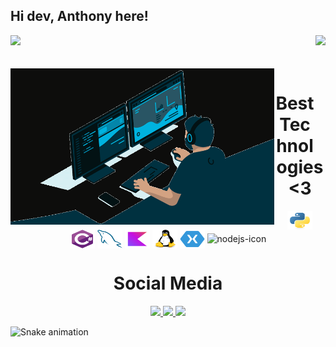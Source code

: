 ## Hi dev, Anthony here!

<div>
  
  <img  height="180em" src="https://github-readme-stats.vercel.app/api?username=Th0nys&show_icons=true&theme=solarized-dark&include_all_commits=true&count_private=true"/>
  <img align="right" height="180em" src="https://github-readme-stats.vercel.app/api/top-langs/?username=Th0nys&layout=compact&langs_count=16&theme=solarized-dark"/>
</div>
<br>

<div  align="center"> 
  <div style="display: inline_block"><br>
    <img align="left" height="250" alt="coding-time" src="https://raw.githubusercontent.com/Potential17/Potential17/master/user%20(2).gif">
    <h1 align="center">Best Technologies <3</h1>
    <img align="center" height="30" width="40" alt="js-icon"  src="https://raw.githubusercontent.com/devicons/devicon/master/icons/python/python-original.svg">
    <img align="center" height="30" width="40" alt="react-icon" src="https://raw.githubusercontent.com/devicons/devicon/master/icons/csharp/csharp-original.svg">
    <img align="center" height="30" width="40" alt="html-icon" src="https://raw.githubusercontent.com/devicons/devicon/master/icons/mysql/mysql-original.svg">
    <img align="center" height="30" width="40" alt="css-icon" src="https://raw.githubusercontent.com/devicons/devicon/master/icons/kotlin/kotlin-original.svg">
    <img align="center" height="30" width="40" alt="c-icon" src="https://raw.githubusercontent.com/devicons/devicon/master/icons/linux/linux-original.svg">
    <img align="center" height="30" width="40" alt="nodejs-icon" src="https://raw.githubusercontent.com/devicons/devicon/master/icons/xamarin/xamarin-original.svg">
    <img align="center" height="30" width="40" alt="nodejs-icon" src="https://raw.githubusercontent.com/jmnote/z-icons/master/svg/cpp.svg">
   </div>
    
  
  <h1 align="center">Social Media</h1>
    <a href = "mailto: an6556561@gmail.com">
      <img width="25" src="https://github.com/gauravghongde/social-icons/blob/master/SVG/Color/Gmail.svg">
    </a>
    <a href = "https://www.linkedin.com/in/anthony-gonçalves-7209b0202/">
      <img width="25" src="https://github.com/gauravghongde/social-icons/blob/master/SVG/Color/LinkedIN.svg">
    </a>
    <a href = "https://www.instagram.com/thonyispunk/">
      <img width="25" src="https://github.com/gauravghongde/social-icons/blob/master/PNG/Color/Instagram.png">
    </a>
</div>
  
![Snake animation](https://github.com/Th0nys/Th0nys/blob/output/github-contribution-grid-snake.svg)
